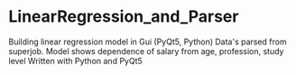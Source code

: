 # LinearRegression_and_Parser
Building linear regression model in Gui (PyQt5, Python)
Data's parsed from superjob. Model shows dependence of salary from age, profession, study level
Written with Python and PyQt5